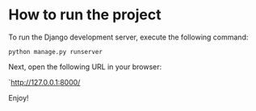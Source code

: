 


# How to run the project

To run the Django development server, execute the following command:

`python manage.py runserver`

Next, open the following URL in your browser:

`http://127.0.0.1:8000/

Enjoy!
